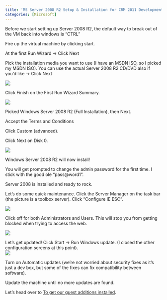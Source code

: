 ```yaml
---
title: 'MS Server 2008 R2 Setup & Installation for CRM 2011 Development'
categories: [Microsoft]
---
```



Before we start setting up Server 2008 R2, the default way to break out of the VM back into windows is “CTRL”

Fire up the virtual machine by clicking start.

At the first Run Wizard -> Click Next

Pick the installation media you want to use (I have an MSDN ISO, so I picked my MSDN ISO). You can use the actual Server 2008 R2 CD/DVD also if you’d like -> Click Next

![][2]

 [2]: /assets/img/old/Server_2008_Installation_Media.png

Click Finish on the First Run Wizard Summary.

![][3]

 [3]: /assets/img/old/Server_2008_Operating_Sys_Pick.png

Picked Windows Server 2008 R2 (Full Installation), then Next.

Accept the Terms and Conditions

Click Custom (advanced).

Click Next on Disk 0.

![][4]

 [4]: /assets/img/old/Server_2008_Operating_Sys_Pick1.png

Windows Server 2008 R2 will now install!

You will get prompted to change the admin password for the first time. I stick with the good ole “pass@word1”.

Server 2008 is installed and ready to rock.

Let’s do some quick maintenance. Click the Server Manager on the task bar (the picture is a toolbox server). Click “Configure IE ESC”.

![][5]

 [5]: /assets/img/old/Server_2008_Configure_IE_ESC.png

Click off for both Administrators and Users. This will stop you from getting blocked when trying to access the web.

![][6]

 [6]: /assets/img/old/Server_2008_Configure_IE_ESC_Off.png

Let’s get updated! Click Start -> Run Windows update. (I closed the other configuration screens at this point).  
![][7]

 [7]: /assets/img/old/Server_2008_Windows_Updates.png

Turn on Automatic updates (we’re not worried about security fixes as it’s just a dev box, but some of the fixes can fix compatibility between software).

Update the machine until no more updates are found.

Let’s head over to [ To get our guest additions installed][8].

 [8]: http://www.ryanonrails.com/2011/02/21/installing-guest-additions-for-an-oracle-virtual-box-machine/